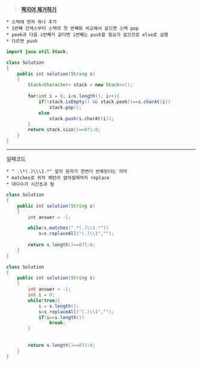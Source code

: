 ﻿> **[짝지어 제거하기](https://programmers.co.kr/learn/courses/30/lessons/42883)**

	* 스택에 먼저 하나 추가
	* 1번째 인덱스부터 스택의 첫 번째와 비교해서 같으면 스택 pop
	* peek과 다음 i번째가 같다면 i번째는 push할 필요가 없으므로 else로 실행
	* 다르면 push


```java
import java.util.Stack;

class Solution
{
    public int solution(String s)
    {
        Stack<Character> stack = new Stack<>();
        
        for(int i = 0; i<s.length(); i++){
            if(!stack.isEmpty() && stack.peek()==s.charAt(i))
                stack.pop();
            else
                stack.push(s.charAt(i));
        }
        return stack.size()==0?1:0;
    }
}
```
* * *
실패코드

	* " .\*(.)\\\1.*" 앞의 문자가 한번더 반복된다는 의미
	* matches로 위의 패턴이 없어질때까지 replace
	* 대다수가 시간초과 됨
```java
class Solution
{
    public int solution(String s)
    {
        int answer = -1;

        while(s.matches(".*(.)\\1.*"))
            s=s.replaceAll("(.)\\1","");
        
        return s.length()==0?1:0;
    }
}
```
```java
class Solution
{
    public int solution(String s)
    {
        int answer = -1;
        int i = 0;
        while(true){
            i = s.length();
            s=s.replaceAll("(.)\\1","");
            if(i==s.length())
                break;
        }
            
        
        return s.length()==0?1:0;
    }
}
```
